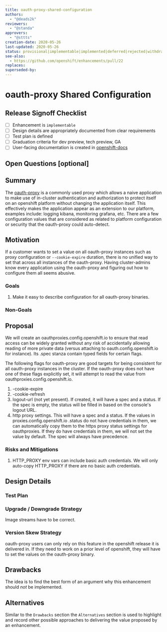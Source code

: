 ```yaml
---
title: oauth-proxy-shared-configuration
authors:
  - "@deads2k"
reviewers:
  - "@standa"
approvers:
  - "@sttts"
creation-date: 2020-05-26
last-updated: 2020-05-26
status: provisional|implementable|implemented|deferred|rejected|withdrawn|replaced
see-also:
  - https://github.com/openshift/enhancements/pull/22  
replaces:
superseded-by:
---
```


# oauth-proxy Shared Configuration

## Release Signoff Checklist

- [ ] Enhancement is `implementable`
- [ ] Design details are appropriately documented from clear requirements
- [ ] Test plan is defined
- [ ] Graduation criteria for dev preview, tech preview, GA
- [ ] User-facing documentation is created in [openshift-docs](https://github.com/openshift/openshift-docs/)

## Open Questions [optional]

## Summary

The [oauth-proxy](https://github.com/openshift/oauth-proxy) is a commonly used proxy which allows a naive application to 
make use of in-cluster authentication and authorization to protect itself on an openshift platform without changing
the application itself.
This effectively makes the application appear as an extension to our platform, examples include: logging kibana, 
monitoring grafana, etc.
There are a few configuration values that are considered as related to platform configuration or security that the oauth-proxy
could auto-detect.

## Motivation

If a customer wants to set a value on all oauth-proxy instances such as proxy configuration or `--cookie-expire` duration,
there is no unified way to set that across all instances of the oauth-proxy.
Having cluster-admins know every application using the oauth-proxy and figuring out how to configure them all seems 
abusive.

### Goals

1. Make it easy to describe configuration for all oauth-proxy binaries.

### Non-Goals


## Proposal

We will create an oauthproxies.config.openshift.io to ensure that read access can be widely granted without any risk of
accidentally allowing reading of more private data (versus attaching to oauth.config.openshift.io for instance).
Its .spec stanza contain typed fields for certain flags.

The following flags for oauth-proxy are good targets for being consistent for all oauth-proxy instances in the cluster.
If the oauth-proxy does not have one of these flags explicitly set, it will attempt to read the value from oauthproxies.config.openshift.io.
1. -cookie-expire
2. -cookie-refresh
3. logout-url (not yet present).  If created, it will have a spec and a status.
   If the spec is empty, the status will be filled in based on the console's logout URL.
4. http proxy settings.  This will have a spec and a status.
   If the values in proxies.config.openshift.io .status do not have credentials in them, we can automatically copy them
   to the https proxy status settings for oauthproxies.
   If they do have credentials in them, we will not set the value by default.
   The spec will always have precedence.
 
### Risks and Mitigations

1. HTTP_PROXY env vars can include basic auth credentials.
   We will only auto-copy HTTP_PROXY if there are no basic auth credentials.

## Design Details

### Test Plan

### Upgrade / Downgrade Strategy

Image streams have to be correct.

### Version Skew Strategy

oauth-proxy users can only rely on this feature in the openshift release it is delivered in.
If they need to work on a prior level of openshift, they will have to set the values on the oauth-proxy binary.

## Drawbacks

The idea is to find the best form of an argument why this enhancement should _not_ be implemented.

## Alternatives

Similar to the `Drawbacks` section the `Alternatives` section is used to
highlight and record other possible approaches to delivering the value proposed
by an enhancement.
